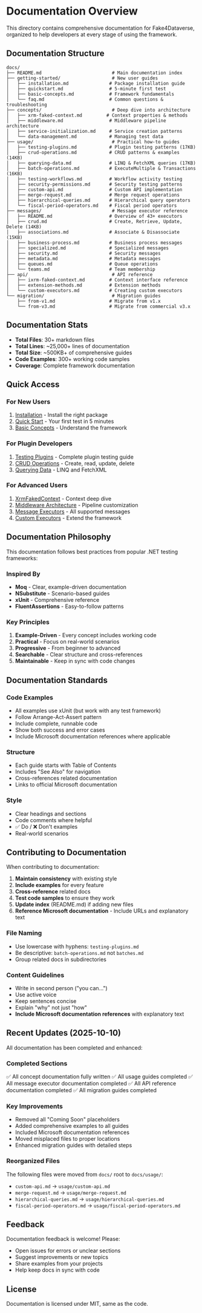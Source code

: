# Documentation Overview

This directory contains comprehensive documentation for Fake4Dataverse, organized to help developers at every stage of using the framework.

## Documentation Structure

```
docs/
├── README.md                          # Main documentation index
├── getting-started/                   # New user guides
│   ├── installation.md               # Package installation guide
│   ├── quickstart.md                 # 5-minute first test
│   ├── basic-concepts.md             # Framework fundamentals
│   └── faq.md                        # Common questions & troubleshooting
├── concepts/                          # Deep dive into architecture
│   ├── xrm-faked-context.md         # Context properties & methods
│   ├── middleware.md                 # Middleware pipeline architecture
│   ├── service-initialization.md     # Service creation patterns  
│   └── data-management.md            # Managing test data
├── usage/                             # Practical how-to guides
│   ├── testing-plugins.md            # Plugin testing patterns (17KB)
│   ├── crud-operations.md            # CRUD patterns & examples (14KB)
│   ├── querying-data.md              # LINQ & FetchXML queries (17KB)
│   ├── batch-operations.md           # ExecuteMultiple & Transactions (16KB)
│   ├── testing-workflows.md          # Workflow activity testing
│   ├── security-permissions.md       # Security testing patterns
│   ├── custom-api.md                 # Custom API implementation
│   ├── merge-request.md              # Merge request operations
│   ├── hierarchical-queries.md       # Hierarchical query operators
│   └── fiscal-period-operators.md    # Fiscal period operators
├── messages/                          # Message executor reference
│   ├── README.md                     # Overview of 43+ executors
│   ├── crud.md                       # Create, Retrieve, Update, Delete (14KB)
│   ├── associations.md               # Associate & Disassociate (15KB)
│   ├── business-process.md           # Business process messages
│   ├── specialized.md                # Specialized messages
│   ├── security.md                   # Security messages
│   ├── metadata.md                   # Metadata messages
│   ├── queues.md                     # Queue operations
│   └── teams.md                      # Team membership
├── api/                               # API reference
│   ├── ixrm-faked-context.md         # Context interface reference
│   ├── extension-methods.md          # Extension methods
│   └── custom-executors.md           # Creating custom executors
└── migration/                         # Migration guides
    ├── from-v1.md                    # Migrate from v1.x
    └── from-v3.md                    # Migrate from commercial v3.x
```

## Documentation Stats

- **Total Files**: 30+ markdown files
- **Total Lines**: ~25,000+ lines of documentation
- **Total Size**: ~500KB+ of comprehensive guides
- **Code Examples**: 300+ working code samples
- **Coverage**: Complete framework documentation

## Quick Access

### For New Users
1. [Installation](./getting-started/installation.md) - Install the right package
2. [Quick Start](./getting-started/quickstart.md) - Your first test in 5 minutes
3. [Basic Concepts](./getting-started/basic-concepts.md) - Understand the framework

### For Plugin Developers
1. [Testing Plugins](./usage/testing-plugins.md) - Complete plugin testing guide
2. [CRUD Operations](./usage/crud-operations.md) - Create, read, update, delete
3. [Querying Data](./usage/querying-data.md) - LINQ and FetchXML

### For Advanced Users
1. [XrmFakedContext](./concepts/xrm-faked-context.md) - Context deep dive
2. [Middleware Architecture](./concepts/middleware.md) - Pipeline customization
3. [Message Executors](./messages/README.md) - All supported messages
4. [Custom Executors](./api/custom-executors.md) - Extend the framework

## Documentation Philosophy

This documentation follows best practices from popular .NET testing frameworks:

### Inspired By
- **Moq** - Clear, example-driven documentation
- **NSubstitute** - Scenario-based guides
- **xUnit** - Comprehensive reference
- **FluentAssertions** - Easy-to-follow patterns

### Key Principles
1. **Example-Driven** - Every concept includes working code
2. **Practical** - Focus on real-world scenarios
3. **Progressive** - From beginner to advanced
4. **Searchable** - Clear structure and cross-references
5. **Maintainable** - Keep in sync with code changes

## Documentation Standards

### Code Examples
- All examples use xUnit (but work with any test framework)
- Follow Arrange-Act-Assert pattern
- Include complete, runnable code
- Show both success and error cases
- Include Microsoft documentation references where applicable

### Structure
- Each guide starts with Table of Contents
- Includes "See Also" for navigation
- Cross-references related documentation
- Links to official Microsoft documentation

### Style
- Clear headings and sections
- Code comments where helpful
- ✅ Do / ❌ Don't examples
- Real-world scenarios

## Contributing to Documentation

When contributing to documentation:

1. **Maintain consistency** with existing style
2. **Include examples** for every feature
3. **Cross-reference** related docs
4. **Test code samples** to ensure they work
5. **Update index** (README.md) if adding new files
6. **Reference Microsoft documentation** - Include URLs and explanatory text

### File Naming
- Use lowercase with hyphens: `testing-plugins.md`
- Be descriptive: `batch-operations.md` not `batches.md`
- Group related docs in subdirectories

### Content Guidelines
- Write in second person ("you can...")
- Use active voice
- Keep sentences concise
- Explain "why" not just "how"
- **Include Microsoft documentation references** with explanatory text

## Recent Updates (2025-10-10)

All documentation has been completed and enhanced:

### Completed Sections
✅ All concept documentation fully written
✅ All usage guides completed
✅ All message executor documentation completed
✅ All API reference documentation completed
✅ All migration guides completed

### Key Improvements
- Removed all "Coming Soon" placeholders
- Added comprehensive examples to all guides
- Included Microsoft documentation references
- Moved misplaced files to proper locations
- Enhanced migration guides with detailed steps

### Reorganized Files
The following files were moved from `docs/` root to `docs/usage/`:
- `custom-api.md` → `usage/custom-api.md`
- `merge-request.md` → `usage/merge-request.md`
- `hierarchical-queries.md` → `usage/hierarchical-queries.md`
- `fiscal-period-operators.md` → `usage/fiscal-period-operators.md`

## Feedback

Documentation feedback is welcome! Please:
- Open issues for errors or unclear sections
- Suggest improvements or new topics
- Share examples from your projects
- Help keep docs in sync with code

## License

Documentation is licensed under MIT, same as the code.
